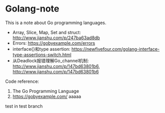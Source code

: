 # Golang-note
This is a note about Go programming languages.
- Array, Slice, Map, Set and struct: http://www.jianshu.com/p/247ba63ad8db
- Errors: https://gobyexample.com/errors
- interface{}和type assertion: https://newfivefour.com/golang-interface-type-assertions-switch.html
- 从Deadlock报错理解Go_channel机制: http://www.jianshu.com/p/147bd63801b6, http://www.jianshu.com/p/147bd63801b6

Code reference:
1. The Go Programming Language
2. https://gobyexample.com/
 aaaaa

test in test branch
